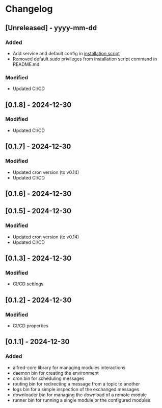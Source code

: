 # Changelog

## [Unreleased] - yyyy-mm-dd

### Added
- Add service and default config in [installation script](scripts/install-alfred.sh)
- Removed default sudo privileges from installation script command in README.md

### Modified
- Updated CI/CD

## [0.1.8] - 2024-12-30

### Modified
- Updated CI/CD

## [0.1.7] - 2024-12-30

### Modified
- Updated cron version (to v0.14)
- Updated CI/CD

## [0.1.6] - 2024-12-30

## [0.1.5] - 2024-12-30

### Modified
- Updated cron version (to v0.14)
- Updated CI/CD

## [0.1.3] - 2024-12-30

### Modified
- CI/CD settings

## [0.1.2] - 2024-12-30

### Modified
- CI/CD properties

## [0.1.1] - 2024-12-30

### Added

- alfred-core library for managing modules interactions
- daemon bin for creating the environment
- cron bin for scheduling messages
- routing bin for redirecting a message from a topic to another
- logs bin for a simple inspection of the exchanged messages
- downloader bin for managing the download of a remote module
- runner bin for running a single module or the configured modules
